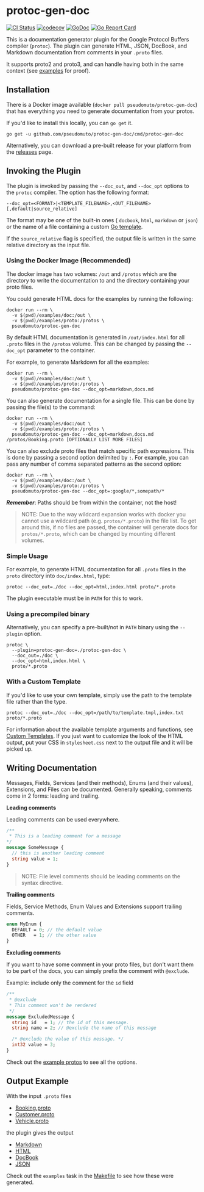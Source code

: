 # protoc-gen-doc

[![CI Status][ci-svg]][ci-url]
[![codecov][codecov-svg]][codecov-url]
[![GoDoc][godoc-svg]][godoc-url]
[![Go Report Card][goreport-svg]][goreport-url]

This is a documentation generator plugin for the Google Protocol Buffers compiler (`protoc`). The plugin can generate
HTML, JSON, DocBook, and Markdown documentation from comments in your `.proto` files.

It supports proto2 and proto3, and can handle having both in the same context (see [examples](examples/) for proof).

## Installation

There is a Docker image available (`docker pull pseudomuto/protoc-gen-doc`) that has everything you need to generate
documentation from your protos.

If you'd like to install this locally, you can `go get` it.

`go get -u github.com/pseudomuto/protoc-gen-doc/cmd/protoc-gen-doc`

Alternatively, you can download a pre-built release for your platform from the [releases](releases/) page.

## Invoking the Plugin

The plugin is invoked by passing the `--doc_out`, and `--doc_opt` options to the `protoc` compiler. The option has the
following format:

    --doc_opt=<FORMAT>|<TEMPLATE_FILENAME>,<OUT_FILENAME>[,default|source_relative]

The format may be one of the built-in ones ( `docbook`, `html`, `markdown` or `json`)
or the name of a file containing a custom [Go template][gotemplate].

If the `source_relative` flag is specified, the output file is written in the same relative directory as the input file.

### Using the Docker Image (Recommended)

The docker image has two volumes: `/out` and `/protos` which are the directory to write the documentation to and the
directory containing your proto files.

You could generate HTML docs for the examples by running the following:

```
docker run --rm \
  -v $(pwd)/examples/doc:/out \
  -v $(pwd)/examples/proto:/protos \
  pseudomuto/protoc-gen-doc
```

By default HTML documentation is generated in `/out/index.html` for all `.proto` files in the `/protos` volume. This can
be changed by passing the `--doc_opt` parameter to the container.

For example, to generate Markdown for all the examples:

```
docker run --rm \
  -v $(pwd)/examples/doc:/out \
  -v $(pwd)/examples/proto:/protos \
  pseudomuto/protoc-gen-doc --doc_opt=markdown,docs.md
```

You can also generate documentation for a single file. This can be done by passing the file(s) to the command:

```
docker run --rm \
  -v $(pwd)/examples/doc:/out \
  -v $(pwd)/examples/proto:/protos \
  pseudomuto/protoc-gen-doc --doc_opt=markdown,docs.md /protos/Booking.proto [OPTIONALLY LIST MORE FILES]
```

You can also exclude proto files that match specific path expressions. This is done by passing a second option delimited
by `:`. For example, you can pass any number of comma separated patterns as the second option:

```
docker run --rm \
  -v $(pwd)/examples/doc:/out \
  -v $(pwd)/examples/proto:/protos \
  pseudomuto/protoc-gen-doc --doc_opt=:google/*,somepath/*
```

_**Remember**_: Paths should be from within the container, not the host!

> NOTE: Due to the way wildcard expansion works with docker you cannot use a wildcard path (e.g. `protos/*.proto`) in
the file list. To get around this, if no files are passed, the container will generate docs for `protos/*.proto`, which
can be changed by mounting different volumes.

### Simple Usage

For example, to generate HTML documentation for all `.proto` files in the `proto` directory into `doc/index.html`, type:

    protoc --doc_out=./doc --doc_opt=html,index.html proto/*.proto

The plugin executable must be in `PATH` for this to work. 

### Using a precompiled binary

Alternatively, you can specify a pre-built/not in `PATH` binary using the `--plugin` option.

    protoc \
      --plugin=protoc-gen-doc=./protoc-gen-doc \
      --doc_out=./doc \
      --doc_opt=html,index.html \
      proto/*.proto

### With a Custom Template

If you'd like to use your own template, simply use the path to the template file rather than the type.

    protoc --doc_out=./doc --doc_opt=/path/to/template.tmpl,index.txt proto/*.proto

For information about the available template arguments and functions, see [Custom Templates][custom]. If you just want
to customize the look of the HTML output, put your CSS in `stylesheet.css` next to the output file and it will be picked
up.

## Writing Documentation

Messages, Fields, Services (and their methods), Enums (and their values), Extensions, and Files can be documented.
Generally speaking, comments come in 2 forms: leading and trailing.

**Leading comments**

Leading comments can be used everywhere.

```protobuf
/**
 * This is a leading comment for a message
*/
message SomeMessage {
  // this is another leading comment
  string value = 1;
}
```

> NOTE: File level comments should be leading comments on the syntax directive.

**Trailing comments**

Fields, Service Methods, Enum Values and Extensions support trailing comments.

```protobuf
enum MyEnum {
  DEFAULT = 0; // the default value
  OTHER   = 1; // the other value
}
```

**Excluding comments**

If you want to have some comment in your proto files, but don't want them to be part of the docs, you can simply prefix
the comment with `@exclude`. 

Example: include only the comment for the `id` field

```protobuf
/**
 * @exclude
 * This comment won't be rendered
 */
message ExcludedMessage {
  string id   = 1; // the id of this message.
  string name = 2; // @exclude the name of this message

  /* @exclude the value of this message. */
  int32 value = 3;
}
```

Check out the [example protos](examples/proto) to see all the options.

## Output Example

With the input `.proto` files

* [Booking.proto](examples/proto/Booking.proto)
* [Customer.proto](examples/proto/Customer.proto)
* [Vehicle.proto](examples/proto/Vehicle.proto)

the plugin gives the output

* [Markdown](examples/doc/example.md)
* [HTML][html_preview]
* [DocBook](examples/doc/example.docbook)
* [JSON](examples/doc/example.json)

Check out the `examples` task in the [Makefile](Makefile) to see how these were generated.

[gotemplate]:
    https://golang.org/pkg/text/template/
    "Template - The Go Programming Language"
[custom]:
    https://github.com/pseudomuto/protoc-gen-doc/wiki/Custom-Templates
    "Custom templates instructions"
[html_preview]:
    https://rawgit.com/pseudomuto/protoc-gen-doc/master/examples/doc/example.html
    "HTML Example Output"
[codecov-svg]: https://codecov.io/gh/pseudomuto/protoc-gen-doc/branch/master/graph/badge.svg
[codecov-url]: https://codecov.io/gh/pseudomuto/protoc-gen-doc
[godoc-svg]: https://godoc.org/github.com/pseudomuto/protoc-gen-doc?status.svg
[godoc-url]: https://godoc.org/github.com/pseudomuto/protoc-gen-doc
[goreport-svg]: https://goreportcard.com/badge/github.com/pseudomuto/protoc-gen-doc
[goreport-url]: https://goreportcard.com/report/github.com/pseudomuto/protoc-gen-doc
[ci-svg]: https://github.com/pseudomuto/protoc-gen-doc/actions/workflows/ci.yaml/badge.svg?branch=master
[ci-url]: https://github.com/pseudomuto/protoc-gen-doc/actions/workflows/ci.yaml
